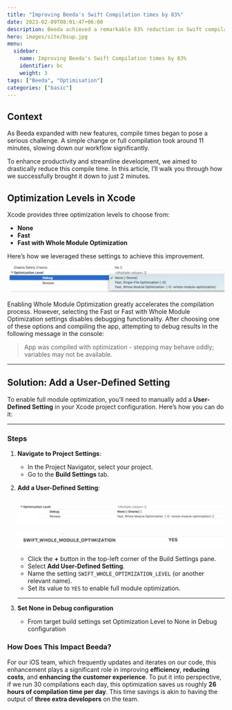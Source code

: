 ```yaml
---
title: "Improving Beeda's Swift Compilation times by 83%"
date: 2023-02-09T08:01:47+06:00
description: Beeda achieved a remarkable 83% reduction in Swift compilation times, optimizing development workflows. This enhancement boosts efficiency, saving valuable time for developers.
hero: images/site/bsup.jpg
menu:
  sidebar:
    name: Improving Beeda's Swift Compilation times by 83%
    identifier: bc
    weight: 3
tags: ["Beeda", "Optimisation"]
categories: ["basic"]
---
```


## Context

As Beeda expanded with new features, compile times began to pose a serious challenge. A simple change or full compilation took around 11 minutes, slowing down our workflow significantly.  

To enhance productivity and streamline development, we aimed to drastically reduce this compile time. In this article, I’ll walk you through how we successfully brought it down to just 2 minutes.  

## Optimization Levels in Xcode  

Xcode provides three optimization levels to choose from:  
- **None**  
- **Fast**  
- **Fast with Whole Module Optimization**  

Here’s how we leveraged these settings to achieve this improvement. 

![image info](/images/site/bc.jpg)

Enabling Whole Module Optimization greatly accelerates the compilation process. However, selecting the Fast or Fast with Whole Module Optimization settings disables debugging functionality. After choosing one of these options and compiling the app, attempting to debug results in the following message in the console:

> App was compiled with optimization - stepping may behave oddly; variables may not be available.



---

## Solution: Add a User-Defined Setting
To enable full module optimization, you’ll need to manually add a **User-Defined Setting** in your Xcode project configuration. Here’s how you can do it:

---

### Steps



1. **Navigate to Project Settings**:
   - In the Project Navigator, select your project.
   - Go to the **Build Settings** tab.

2. **Add a User-Defined Setting**:

   ![image info](/images/site/ol.jpg)
   ---

   ![image info](/images/site/mo.jpg)

   - Click the **+** button in the top-left corner of the Build Settings pane.
   - Select **Add User-Defined Setting**.
   - Name the setting `SWIFT_WHOLE_OPTIMIZATION_LEVEL` (or another relevant name).
   - Set its value to `YES` to enable full module optimization.
   ---
3. **Set None in Debug configuration**
   - From target build settings set Optimization Level to None in Debug configuration



### How Does This Impact Beeda?

For our iOS team, which frequently updates and iterates on our code, this enhancement plays a significant role in improving **efficiency**, **reducing costs**, and **enhancing the customer experience**. To put it into perspective, if we run 30 compilations each day, this optimization saves us roughly **26 hours of compilation time per day**. This time savings is akin to having the output of **three extra developers** on the team.
